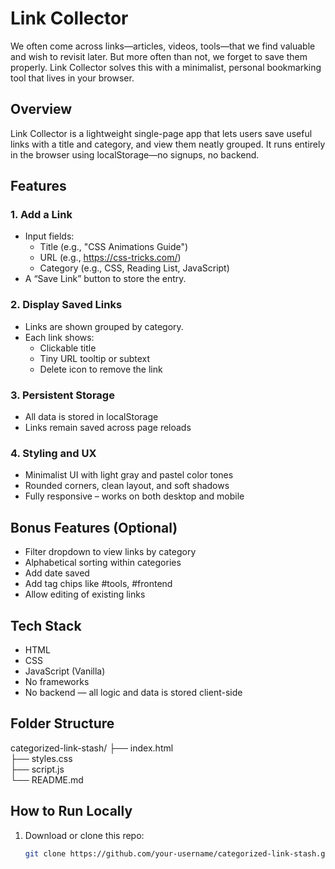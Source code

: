 # Link Collector

We often come across links—articles, videos, tools—that we find valuable and wish to revisit later. But more often than not, we forget to save them properly. Link Collector solves this with a minimalist, personal bookmarking tool that lives in your browser.

## Overview

Link Collector is a lightweight single-page app that lets users save useful links with a title and category, and view them neatly grouped. It runs entirely in the browser using localStorage—no signups, no backend.

## Features

### 1. Add a Link
- Input fields:
  - Title (e.g., "CSS Animations Guide")
  - URL (e.g., https://css-tricks.com/)
  - Category (e.g., CSS, Reading List, JavaScript)
- A “Save Link” button to store the entry.

### 2. Display Saved Links
- Links are shown grouped by category.
- Each link shows:
  - Clickable title
  - Tiny URL tooltip or subtext
  - Delete icon to remove the link

### 3. Persistent Storage
- All data is stored in localStorage
- Links remain saved across page reloads

### 4. Styling and UX
- Minimalist UI with light gray and pastel color tones
- Rounded corners, clean layout, and soft shadows
- Fully responsive – works on both desktop and mobile

## Bonus Features (Optional)

- Filter dropdown to view links by category
- Alphabetical sorting within categories
- Add date saved
- Add tag chips like #tools, #frontend
- Allow editing of existing links

## Tech Stack

- HTML
- CSS
- JavaScript (Vanilla)
- No frameworks
- No backend — all logic and data is stored client-side

## Folder Structure

categorized-link-stash/
├── index.html  
├── styles.css  
├── script.js  
└── README.md  

## How to Run Locally

1. Download or clone this repo:
   ```bash
   git clone https://github.com/your-username/categorized-link-stash.git
